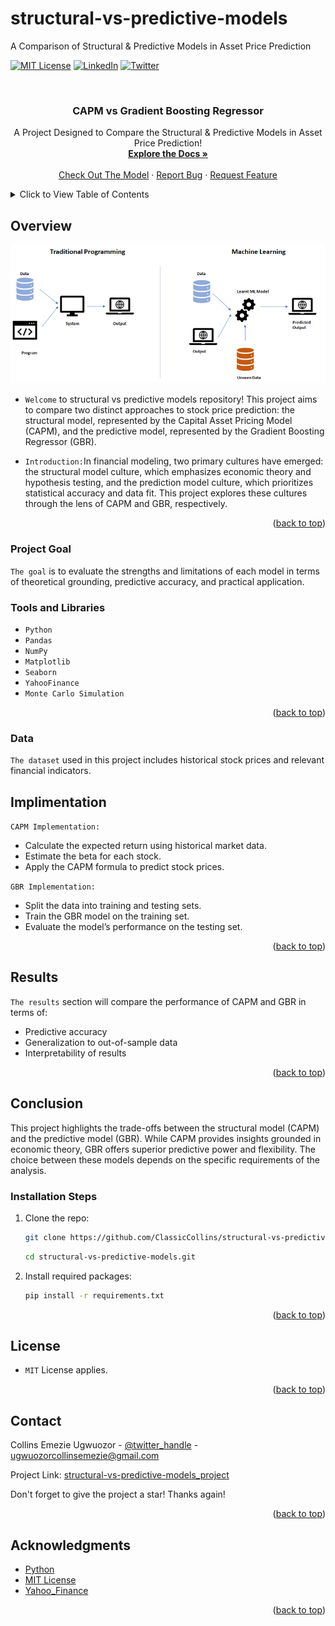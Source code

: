 # structural-vs-predictive-models
A Comparison of Structural & Predictive Models in Asset Price Prediction 
<!-- Improved compatibility of back to top link: See: https://github.com/ClassicCollins/diabetes-prediction-app/back2top -->
<a id="readme-top"></a>
<!--
*** Thanks for checking out diabetes-prediction-app project. 
*** Thanks for checking out my project!
-->



<!-- PROJECT SHIELDS -->
<!--
*** I'm using markdown "reference style" links for readability.
*** Reference links are enclosed in brackets [ ] instead of parentheses ( ).
*** See the bottom of this document for the declaration of the reference variables
*** for stars-url, forks-url, etc.
*** https://www.markdownguide.org/basic-syntax/#reference-style-links 
-->
[![MIT License][license-shield]][license-url]
[![LinkedIn][linkedin-shield]][linkedin-url]
[![Twitter][twitter-shield]][twitter-url]

<!-- PROJECT LOGO -->
<br />
<div align="center">
  
  </a>

<h3 align="center"> CAPM vs Gradient Boosting Regressor</h3>

  <p align="center">
    A Project Designed to Compare the Structural & Predictive Models in Asset Price Prediction!
    <br />
    <a href="https://github.com/ClassicCollins/structural-vs-predictive-models"><strong>Explore the Docs »</strong></a>
    <br />
    <br />
    <a href="https://https://colab.research.google.com/drive/1AlBVLA27MrrggDx3KeHyv2gzrezv--cd?usp=sharing">Check Out The Model</a>
    ·
    <a href="https://github.com/ClassicCollins/structural-vs-predictive-models/blob/classic/.github/ISSUE_TEMPLATE/bug-report---.md">Report Bug</a>
    ·
    <a href="https://github.com/ClassicCollins/structural-vs-predictive-models/blob/classic/.github/ISSUE_TEMPLATE/feature-request-form---.md">Request Feature</a>
  </p>
</div>


<!-- TABLE OF CONTENTS -->
<details>
  <summary>Click to View Table of Contents</summary>
  <ol>
    <li>
      <a href="#overview">Overview</a>
      <ul>
        <li><a href="#project-Goal">Project Goal</a></li>
        <li><a href="#tools-and-libraries">Tools and Libraries</a></li>
        <li><a href="#data">Data</a></li>
        <li><a href="#implimentation">Implimentation</a></li>
        <li><a href="#results">Results</a></li>
      </ul>
    </li>
    <li>
      <a href="#conclusion">Conclusion</a>
      <ul>
        <li><a href="#installation-steps">Installation Steps</a></li>
      </ul>
    </li>
    <li><a href="#license">License</a></li>
    <li><a href="#contact">Contact</a></li>
    <li><a href="#acknowledgments">Acknowledgments</a></li>
  </ol>
</details>



<!-- ABOUT THE PROJECT -->
## Overview

[![Product Name Screen Shot][product-screenshot]](https://colab.research.google.com/drive/1AlBVLA27MrrggDx3KeHyv2gzrezv--cd?usp=sharing)

* `Welcome` to structural vs predictive models repository! This project aims to compare two distinct approaches to stock price prediction: the structural model, represented by the Capital Asset Pricing Model (CAPM), and the predictive model, represented by the Gradient Boosting Regressor (GBR).
  
* `Introduction:`In financial modeling, two primary cultures have emerged: the structural model culture, which emphasizes economic theory and hypothesis testing, and the prediction model culture, which prioritizes statistical accuracy and data fit. This project explores these cultures through the lens of CAPM and GBR, respectively. 

<p align="right">(<a href="#readme-top">back to top</a>)</p>

### Project Goal
`The goal` is to evaluate the strengths and limitations of each model in terms of theoretical grounding, predictive accuracy, and practical application.

### Tools and Libraries

* `Python`
* `Pandas`
* `NumPy`
* `Matplotlib`
* `Seaborn`
* `YahooFinance`
* `Monte Carlo Simulation`

<p align="right">(<a href="#readme-top">back to top</a>)</p>

<!-- DATA -->
### Data
`The dataset` used in this project includes historical stock prices and relevant financial indicators.

<!-- IMPLIMENTATION -->
## Implimentation
`CAPM Implementation:`
* Calculate the expected return using historical market data.
* Estimate the beta for each stock.
* Apply the CAPM formula to predict stock prices.

`GBR Implementation:`
* Split the data into training and testing sets.
* Train the GBR model on the training set.
* Evaluate the model’s performance on the testing set.

<p align="right">(<a href="#readme-top">back to top</a>)</p>

<!-- RESULTS -->
## Results
`The results` section will compare the performance of CAPM and GBR in terms of:
* Predictive accuracy
* Generalization to out-of-sample data
* Interpretability of results
  
<p align="right">(<a href="#readme-top">back to top</a>)</p>

<!-- CONCLUSION -->
## Conclusion

This project highlights the trade-offs between the structural model (CAPM) and the predictive model (GBR). While CAPM provides insights grounded in economic theory, GBR offers superior predictive power and flexibility. The choice between these models depends on the specific requirements of the analysis.

### Installation Steps

1. Clone the repo:
   ```sh
   git clone https://github.com/ClassicCollins/structural-vs-predictive-models.git
   ```
   ```sh
   cd structural-vs-predictive-models.git
   ```
2. Install required packages:
   ```sh
   pip install -r requirements.txt
   ```
<p align="right">(<a href="#readme-top">back to top</a>)</p>

<!-- LICENCE -->
## License
* `MIT` License applies.
  
<p align="right">(<a href="#readme-top">back to top</a>)</p>

<!-- CONTACT -->
## Contact

Collins Emezie Ugwuozor - [@twitter_handle](https://x.com/ClassicCollins2) - ugwuozorcollinsemezie@gmail.com

Project Link: [structural-vs-predictive-models_project](https://www.datascienceportfol.io/collinsugwuozor/projects/7)

Don't forget to give the project a star! Thanks again!

<p align="right">(<a href="#readme-top">back to top</a>)</p>


<!-- ACKNOWLEDGMENTS -->
## Acknowledgments

* [Python](https://www.python.org)
* [MIT License](https://opensource.org/license/mit)
* [Yahoo_Finance](https://finance.yahoo.com)

<p align="right">(<a href="#readme-top">back to top</a>)</p>


<!-- MARKDOWN LINKS & IMAGES -->
<!-- https://www.markdownguide.org/basic-syntax/#reference-style-links -->
[twitter-shield]: https://img.shields.io/badge/-Twitter-black.svg?style=for-the-badge&logo=x&colorB=555
[twitter-url]: https://x.com/ClassicCollins2
[issues-shield]: https://img.shields.io/github/issues/ClassicCollins/heart-disease-prediction.svg?style=for-the-badge
[issues-url]: https://github.com/ClassicCollins/heart-disease-prediction/issues
[license-shield]: https://img.shields.io/github/license/ClassicCollins/diabetes-prediction-app.svg?style=for-the-badge
[license-url]: https://github.com/ClassicCollins/diabetes-prediction-app/blob/master/LICENSE
[linkedin-shield]: https://img.shields.io/badge/-LinkedIn-white.svg?style=for-the-badge&logo=linkedin&colorB=blue
[linkedin-url]: https://linkedin.com/in/collins-ugwuozor
[product-screenshot]: image/screenshot.png

